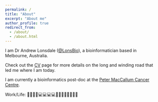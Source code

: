 ```yaml
---
permalink: /
title: "About"
excerpt: "About me"
author_profile: true
redirect_from: 
  - /about/
  - /about.html
---
```


I am Dr Andrew Lonsdale ([@LonsBio](https://twitter.com/LonsBio)), a bioinformatician based in Melbourne, Australia. 

Check out the [CV](https://lonsbio.com.au/cv/) page for more details on the long and winding road that led me where I am today.  
 
I am currently a bioinformatics post-doc at the [Peter MacCallum Cancer Centre](https://www.petermac.org/). 


Work/Life: 👨‍👩‍👧‍👧💻💻💻💻👨‍👩‍👧‍👧👨‍👩‍👧‍👧 
